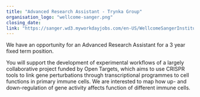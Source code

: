 ```yaml
---
title: "Advanced Research Assistant - Trynka Group"
organisation_logo: "wellcome-sanger.png"
closing_date: 
link: "https://sanger.wd3.myworkdayjobs.com/en-US/WellcomeSangerInstitute/details/Advanced-Research-Assistant_JR100602-1"
---
```

We have an opportunity for an Advanced Research Assistant for a 3 year fixed term position.

You will support the development of experimental workflows of a largely collaborative project funded by Open Targets, which aims to use CRISPR tools to link gene perturbations through transcriptional programmes to cell functions in primary immune cells. We are interested to map how up- and down-regulation of gene activity affects function of different immune cells.
